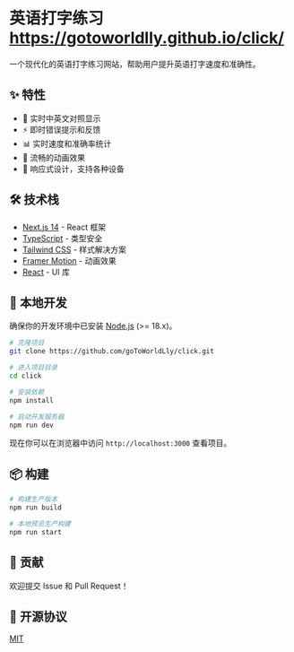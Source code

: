 # 英语打字练习 https://gotoworldlly.github.io/click/

一个现代化的英语打字练习网站，帮助用户提升英语打字速度和准确性。

## ✨ 特性

- 🔄 实时中英文对照显示
- ⚡️ 即时错误提示和反馈
- 📊 实时速度和准确率统计
- 💫 流畅的动画效果
- 📱 响应式设计，支持各种设备

## 🛠 技术栈

- [Next.js 14](https://nextjs.org/) - React 框架
- [TypeScript](https://www.typescriptlang.org/) - 类型安全
- [Tailwind CSS](https://tailwindcss.com/) - 样式解决方案
- [Framer Motion](https://www.framer.com/motion/) - 动画效果
- [React](https://reactjs.org/) - UI 库

## 🚀 本地开发

确保你的开发环境中已安装 [Node.js](https://nodejs.org/) (>= 18.x)。

```bash
# 克隆项目
git clone https://github.com/goToWorldLly/click.git

# 进入项目目录
cd click

# 安装依赖
npm install

# 启动开发服务器
npm run dev
```

现在你可以在浏览器中访问 `http://localhost:3000` 查看项目。

## 📦 构建

```bash
# 构建生产版本
npm run build

# 本地预览生产构建
npm run start
```

## 🤝 贡献

欢迎提交 Issue 和 Pull Request！

## 📝 开源协议

[MIT](LICENSE)
